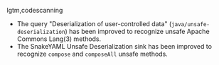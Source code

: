 lgtm,codescanning
* The query "Deserialization of user-controlled data" (`java/unsafe-deserialization`) has been improved to recognize unsafe Apache Commons Lang(3) methods.
* The SnakeYAML Unsafe Deserialization sink has been improved to recognize `compose` and `composeAll` unsafe methods.
